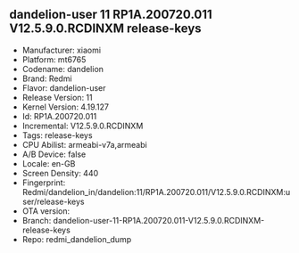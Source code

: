 ## dandelion-user 11 RP1A.200720.011 V12.5.9.0.RCDINXM release-keys
- Manufacturer: xiaomi
- Platform: mt6765
- Codename: dandelion
- Brand: Redmi
- Flavor: dandelion-user
- Release Version: 11
- Kernel Version: 4.19.127
- Id: RP1A.200720.011
- Incremental: V12.5.9.0.RCDINXM
- Tags: release-keys
- CPU Abilist: armeabi-v7a,armeabi
- A/B Device: false
- Locale: en-GB
- Screen Density: 440
- Fingerprint: Redmi/dandelion_in/dandelion:11/RP1A.200720.011/V12.5.9.0.RCDINXM:user/release-keys
- OTA version: 
- Branch: dandelion-user-11-RP1A.200720.011-V12.5.9.0.RCDINXM-release-keys
- Repo: redmi_dandelion_dump
